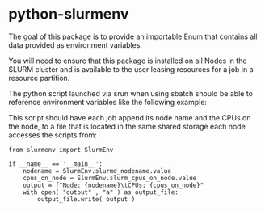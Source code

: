 # python-slurmenv

The goal of this package is to provide an importable Enum that contains
all data provided as environment variables.

You will need to ensure that this package is installed on all Nodes in the SLURM cluster and is available to the user leasing resources for a job in a resource partition.

The python script launched via srun when using sbatch should be able to reference environment variables like the following example:

This script should have each job append its node name and the CPUs on the node, to a file that is located in the same shared storage each node accesses the scripts from:
```
from slurmenv import SlurmEnv

if __name__ == '__main__':
    nodename = SlurmEnv.slurmd_nodename.value
    cpus_on_node = SlurmEnv.slurm_cpus_on_node.value
    output = f"Node: {nodename}\tCPUs: {cpus_on_node}"
    with open( "output" , "a" ) as output_file:
        output_file.write( output )
```